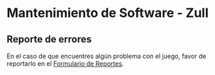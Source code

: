 # Mantenimiento de Software - Zull

## Reporte de errores

En el caso de que encuentres algún problema con el juego, favor de reportarlo en el [Formulario de Reportes](https://forms.gle/oK7EM9Rsusb8ughQ6).
